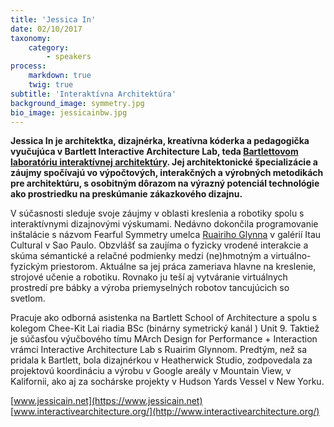 ```yaml
---
title: 'Jessica In'
date: 02/10/2017
taxonomy:
    category:
        - speakers
process:
    markdown: true
    twig: true
subtitle: 'Interaktívna Architektúra'
background_image: symmetry.jpg
bio_image: jessicainbw.jpg
---
```


**Jessica In je architektka, dizajnérka, kreatívna kóderka a pedagogička vyučujúca v Bartlett Interactive Architecture Lab, teda [Bartlettovom laboratóriu interaktívnej architektúry](http://www.interactivearchitecture.org/). Jej architektonické špecializácie a záujmy spočívajú vo výpočtových, interakčných a výrobných metodikách pre architektúru, s osobitným dôrazom na výrazný potenciál technológie ako prostriedku na preskúmanie zákazkového dizajnu.**


V súčasnosti sleduje svoje záujmy v oblasti kreslenia a robotiky spolu s interaktívnymi dizajnovými výskumami. Nedávno dokončila programovanie inštalácie s názvom Fearful Symmetry umelca [Ruairiho Glynna](http://www.ruairiglynn.co.uk) v galérií Itau Cultural v Sao Paulo. Obzvlášť sa zaujíma o fyzicky vrodené interakcie a skúma sémantické a relačné podmienky medzi (ne)hmotným a virtuálno-fyzickým priestorom. Aktuálne sa jej práca zameriava hlavne na kreslenie, strojové učenie a robotiku. Rovnako ju teší aj vytváranie virtuálnych prostredí pre bábky a výroba priemyselných robotov tancujúcich so svetlom.


Pracuje ako odborná asistenka na Bartlett School of Architecture a spolu s kolegom Chee-Kit Lai riadia BSc (binárny symetrický kanál ) Unit 9. Taktiež je súčasťou výučbového tímu MArch Design for Performance + Interaction vrámci Interactive Architecture Lab s Ruairim Glynnom. Predtým, než sa pridala k Bartlett,  bola dizajnérkou v Heatherwick Studio, zodpovedala za projektovú koordináciu a výrobu v Google areály v Mountain View, v Kalifornii, ako aj za sochárske projekty v Hudson Yards Vessel v New Yorku.



[www.jessicain.net](https://www.jessicain.net)
[www.interactivearchitecture.org/](http://www.interactivearchitecture.org/)